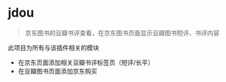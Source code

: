# jdou

> 京东图书的豆瓣书评查看，在京东图书页面显示豆瓣图书短评、书评内容

此项目为所有与该插件相关的模块 

* 在京东页面添加相关豆瓣书评标签页（短评/长平）
* 在豆瓣图书页面添加京东购买
